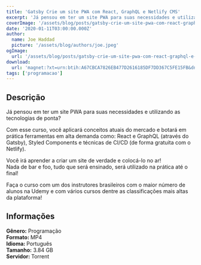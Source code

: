 ```yaml
---
title: 'Gatsby Crie um site PWA com React, GraphQL e Netlify CMS'
excerpt: 'Já pensou em ter um site PWA para suas necessidades e utilizando as tecnologi﻿as de ponta?  Com esse curso, você aplicará conceitos atuais do mercado e botará em prática ferramentas em alta demanda como: React e GraphQL (através do Gatsby), Styled Components e técnicas de CI/CD (de fo'
coverImage: '/assets/blog/posts/gatsby-crie-um-site-pwa-com-react-graphql-e-netlify-cms.jpg'
date: '2020-01-11T03:00:00.000Z'
author:
  name: Joe Haddad
  picture: '/assets/blog/authors/joe.jpeg'
ogImage:
  url: '/assets/blog/posts/gatsby-crie-um-site-pwa-com-react-graphql-e-netlify-cms.jpg'
download:
  url: 'magnet:?xt=urn:btih:A67CBCA7826EB477D2616185DF7DD367C5FE15FB&dn=Gatsby%20Crie%20um%20site%20PWA%20com%20React%2c%20GraphQL%20e%20Netlify%20CMS&tr=udp%3a%2f%2ftracker.openbittorrent.com%3a1337%2fannounce&tr=udp%3a%2f%2ftracker.opentrackr.org%3a1337%2fannounce'
tags: ['programacao']
---
```

<h2>Descrição</h2>
<p></p><p>Já pensou em ter um site PWA para suas necessidades e utilizando as tecnologi﻿as de ponta?</p><p>Com esse curso, você aplicará conceitos atuais do mercado e botará em prática ferramentas em alta demanda como: React e GraphQL (através do Gatsby), Styled Components e técnicas de CI/CD (de forma gratuita com o Netlify).</p><p>Você irá aprender a criar um site de verdade e colocá-lo no ar!<br/>Nada de bar e foo, tudo que será ensinado, será utilizado na prática até o final!</p><p>Faça o curso com um dos instrutores brasileiros com o maior número de alunos na Udemy e com vários cursos dentre as classificações mais altas da plataforma!</p><h2>Informações</h2><p><strong>Gênero:</strong> Programação<br/><strong>Formato: </strong>MP4<br/><strong>Idioma: </strong>Português<br/><strong>Tamanho:</strong> 3.84 GB<br/><strong>Servidor: </strong>Torrent</p>